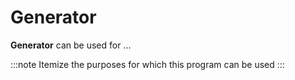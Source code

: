# Generator

**Generator** can be used for ...

:::note
Itemize the purposes for which this program can be used
:::
